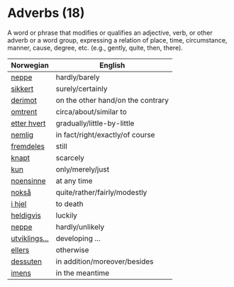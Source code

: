 # Adverbs (18)

A word or phrase that modifies or qualifies an adjective, verb, or other adverb or a word group, expressing a relation of place, time, circumstance, manner, cause, degree, etc. (e.g., gently, quite, then, there).

| Norwegian | English |
| --- | --- |
| [neppe](https://www.ordnett.no/search?language=no&phrase=neppe) | hardly/barely |
| [sikkert](https://www.ordnett.no/search?language=no&phrase=sikkert) | surely/certainly |
| [derimot](https://www.ordnett.no/search?language=no&phrase=derimot) | on the other hand/on the contrary |
| [omtrent](https://www.ordnett.no/search?language=no&phrase=omtrent) | circa/about/similar to |
| [etter hvert](https://www.ordnett.no/search?language=no&phrase=etter%20hvert) | gradually/little-by-little |
| [nemlig](https://www.ordnett.no/search?language=no&phrase=nemlig) | in fact/right/exactly/of course |
| [fremdeles](https://www.ordnett.no/search?language=no&phrase=fremdeles) | still |
| [knapt](https://www.ordnett.no/search?language=no&phrase=knapt) | scarcely |
| [kun](https://www.ordnett.no/search?language=no&phrase=kun) | only/merely/just |
| [noensinne](https://www.ordnett.no/search?language=no&phrase=noensinne) | at any time |
| [nokså](https://www.ordnett.no/search?language=no&phrase=nokså) | quite/rather/fairly/modestly |
| [i hjel](https://www.ordnett.no/search?language=no&phrase=i%20hjel) | to death |
| [heldigvis](https://www.ordnett.no/search?language=no&phrase=heldigvis) | luckily |
| [neppe](https://www.ordnett.no/search?language=no&phrase=neppe) | hardly/unlikely |
| [utviklings...](https://www.ordnett.no/search?language=no&phrase=utviklings...) | developing ... |
| [ellers](https://www.ordnett.no/search?language=no&phrase=ellers) | otherwise |
| [dessuten](https://www.ordnett.no/search?language=no&phrase=dessuten) | in addition/moreover/besides |
| [imens](https://www.ordnett.no/search?language=no&phrase=imens) | in the meantime |

